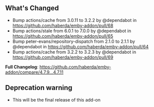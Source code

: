 ## What's Changed
* Bump actions/cache from 3.0.11 to 3.2.2 by @dependabot in https://github.com/haberda/emby-addon/pull/68
* Bump actions/stale from 6.0.1 to 7.0.0 by @dependabot in https://github.com/haberda/emby-addon/pull/65
* Bump peter-evans/repository-dispatch from 2.1.0 to 2.1.1 by @dependabot in https://github.com/haberda/emby-addon/pull/64
* Bump actions/cache from 3.2.2 to 3.2.3 by @dependabot in https://github.com/haberda/emby-addon/pull/69


**Full Changelog**: https://github.com/haberda/emby-addon/compare/4.7.9...4.7.11

## Deprecation warning
* This will be the final release of this add-on